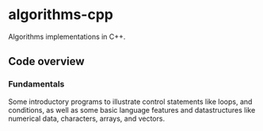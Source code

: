 # algorithms-cpp

Algorithms implementations in C++.

## Code overview

### Fundamentals

Some introductory programs to illustrate control statements like loops, and conditions, as well as some basic language features and datastructures like numerical data, characters, arrays, and vectors.


